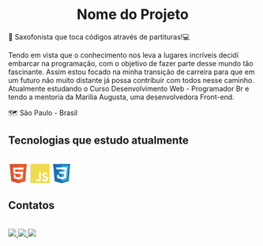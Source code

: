 

 
<h1 align="center">Nome do Projeto</h1>


 


  <p> 🎷 Saxofonista que toca códigos através de partituras!💻</p> 

Tendo em vista que o conhecimento nos leva a lugares incríveis decidi embarcar na programação, com o objetivo de fazer parte desse mundo tão fascinante. Assim estou focado na minha transição de carreira para que em um futuro não muito distante já possa contribuir com todos nesse caminho. 
Atualmente estudando o Curso Desenvolvimento Web - Programador Br e
tendo a mentoria da Marilia Augusta, uma desenvolvedora Front-end. 

🗺️ São Paulo - Brasil </p>


  <h2> Tecnologias que estudo atualmente </h2>

  <div style="display: inline_block"> <br>
   <img aling="center" alt="Html" heigth="30" width="40" src="https://raw.githubusercontent.com/devicons/devicon/master/icons/html5/html5-original.svg"/>
   <img aling="center" alt="JavaScript" heigth="30" width="40" src="https://raw.githubusercontent.com/devicons/devicon/master/icons/javascript/javascript-plain.svg"/>
   <img aling="center" alt="JavaScript" heigth="30" width="40" src="https://raw.githubusercontent.com/devicons/devicon/master/icons/css3/css3-original.svg">
   </div>





  <h2> Contatos </h2>

  <br>
    <a class="link" href="mailto:cleiltondev18@gmail.com"> 
      <img aling= "center" src="https://img.shields.io/badge/Gmail-D14836?style=for-the-badge&logo=gmail&logoColor=white" >
    <a class="link" href="https://www.linkedin.com/in/cleilton-ara%C3%BAjo-dos-santos-3a24b62a2/"> 
      <img aling="center" src="https://img.shields.io/badge/LinkedIn-0077B5?style=for-the-badge&logo=linkedin&logoColor=white">
    <a class="link" href="https://www.medium/@cleiltondev18">
      <img aling="center" src="https://img.shields.io/badge/Medium-12100E?style=for-the-badge&logo=medium&logoColor=white"> 
 
</body>
